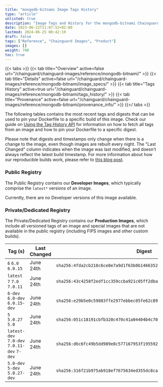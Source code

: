 ```yaml
---
title: "mongodb-bitnami Image Tags History"
type: "article"
unlisted: true
description: "Image Tags and History for the mongodb-bitnami Chainguard Image"
date: 2023-06-22T11:07:52+02:00
lastmod: 2024-06-25 00:42:19
draft: false
tags: ["Reference", "Chainguard Images", "Product"]
images: []
weight: 700
toc: true
---
```


{{< tabs >}}
{{< tab title="Overview" active=false url="/chainguard/chainguard-images/reference/mongodb-bitnami/" >}}
{{< tab title="Details" active=false url="/chainguard/chainguard-images/reference/mongodb-bitnami/image_specs/" >}}
{{< tab title="Tags History" active=true url="/chainguard/chainguard-images/reference/mongodb-bitnami/tags_history/" >}}
{{< tab title="Provenance" active=false url="/chainguard/chainguard-images/reference/mongodb-bitnami/provenance_info/" >}}
{{</ tabs >}}

The following tables contains the most recent tags and digests that can be used to pin your Dockerfile to a specific build of this image. Check our guide on [Using the Tag History API](/chainguard/chainguard-images/using-the-tag-history-api/) for information on how to fetch all tags from an image and how to pin your Dockerfile to a specific digest.

Please note that digests and timestamps only change when there is a change to the image, even though images are rebuilt every night. The "Last Changed" column indicates when the image was last modified, and doesn't always reflect the latest build timestamp. For more information about how our reproducible builds work, please refer to [this blog post](https://www.chainguard.dev/unchained/reproducing-chainguards-reproducible-image-builds).

### Public Registry
The Public Registry contains our **Developer Images**, which typically comprise the `latest*` versions of an image.

Currently, there are no Developer versions of this image available.

### Private/Dedicated Registry
The Private/Dedicated Registry contains our **Production Images**, which include all versioned tags of an image and special images that are not available in the public registry (including FIPS images and other custom builds).

| Tag (s)                                      | Last Changed | Digest                                                                    |
|----------------------------------------------|--------------|---------------------------------------------------------------------------|
|  `6` `6.0` `6.0.15`                          | June 24th    | `sha256:4fda2cb218c6ce0e7a9d1f63b0b1466352b1201ec1fa535b688ccc84bcf7f011` |
|  `latest` `7` `7.0` `7.0.11`                 | June 24th    | `sha256:43c4258f2edf1cc359ccba921c05ff2dba23eadbf430cdf023d2d4e1833db2fa` |
|  `6-dev` `6.0-dev` `6.0.15-dev`              | June 24th    | `sha256:e29b5e0c59883ffe2977ebbec05fe62c89a31227d797286de1acb50171d1c7c4` |
|  `5` `5.0.27` `5.0`                          | June 24th    | `sha256:051c18191cbfb320c470c41a04404b4c7052033778aa458d9e2caed255dfdaea` |
|  `latest-dev` `7.0-dev` `7.0.11-dev` `7-dev` | June 24th    | `sha256:d6c6fc49b5dd989e8c577167953f1955926e843344f598e807471480915fbfa8` |
|  `5.0-dev` `5-dev` `5.0.27-dev`              | June 24th    | `sha256:316f21b975ab918ef7675634ed355dc8ca901f5767185e32d33dfa7b574413cd` |

